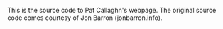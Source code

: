 This is the source code to Pat Callaghn's webpage.
The original source code comes courtesy of Jon Barron (jonbarron.info).
